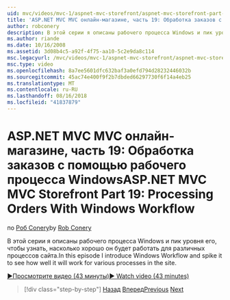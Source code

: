```yaml
---
uid: mvc/videos/mvc-1/aspnet-mvc-storefront/aspnet-mvc-storefront-part-19-processing-orders-with-windows-workflow
title: 'ASP.NET MVC MVC онлайн-магазине, часть 19: Обработка заказов с рабочим процессом Windows | Документация Майкрософт'
author: robconery
description: В этой серии я описаны рабочего процесса Windows и пик уровня его, чтобы узнать, насколько хорошо он будет работать для различных процессов сайта.
ms.author: riande
ms.date: 10/16/2008
ms.assetid: 3d08b4c5-a92f-4f75-aa10-5c2e9da8c114
msc.legacyurl: /mvc/videos/mvc-1/aspnet-mvc-storefront/aspnet-mvc-storefront-part-19-processing-orders-with-windows-workflow
msc.type: video
ms.openlocfilehash: 8a7ee5601dfc632baf3a0efd794d28232446032b
ms.sourcegitcommit: 45ac74e400f9f2b7dbded66297730f6f14a4eb25
ms.translationtype: MT
ms.contentlocale: ru-RU
ms.lasthandoff: 08/16/2018
ms.locfileid: "41837879"
---
```

<a name="aspnet-mvc-mvc-storefront-part-19-processing-orders-with-windows-workflow"></a><span data-ttu-id="5e270-103">ASP.NET MVC MVC онлайн-магазине, часть 19: Обработка заказов с помощью рабочего процесса Windows</span><span class="sxs-lookup"><span data-stu-id="5e270-103">ASP.NET MVC MVC Storefront Part 19: Processing Orders With Windows Workflow</span></span>
====================
<span data-ttu-id="5e270-104">по [Роб Conery](https://github.com/robconery)</span><span class="sxs-lookup"><span data-stu-id="5e270-104">by [Rob Conery](https://github.com/robconery)</span></span>

<span data-ttu-id="5e270-105">В этой серии я описаны рабочего процесса Windows и пик уровня его, чтобы узнать, насколько хорошо он будет работать для различных процессов сайта.</span><span class="sxs-lookup"><span data-stu-id="5e270-105">In this episode I introduce Windows Workflow and spike it to see how well it will work for various processes in the site.</span></span>

[<span data-ttu-id="5e270-106">&#9654;Просмотрите видео (43 минуты)</span><span class="sxs-lookup"><span data-stu-id="5e270-106">&#9654; Watch video (43 minutes)</span></span>](https://channel9.msdn.com/Blogs/ASP-NET-Site-Videos/aspnet-mvc-mvc-storefront-part-19-processing-orders-with-windows-workflow)

> [!div class="step-by-step"]
> <span data-ttu-id="5e270-107">[Назад](aspnet-mvc-storefront-part-18-creating-an-experience.md)
> [Вперед](aspnet-mvc-storefront-part-19a-windows-workflow-followup.md)</span><span class="sxs-lookup"><span data-stu-id="5e270-107">[Previous](aspnet-mvc-storefront-part-18-creating-an-experience.md)
[Next](aspnet-mvc-storefront-part-19a-windows-workflow-followup.md)</span></span>
